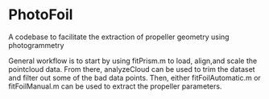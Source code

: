 # PhotoFoil
A codebase to facilitate the extraction of propeller geometry using photogrammetry

General workflow is to start by using fitPrism.m to load, align,and scale the pointcloud data.
From there, analyzeCloud can be used to trim the dataset and filter out some of the bad data points.
Then, either fitFoilAutomatic.m or fitFoilManual.m can be used to extract the propeller parameters.
